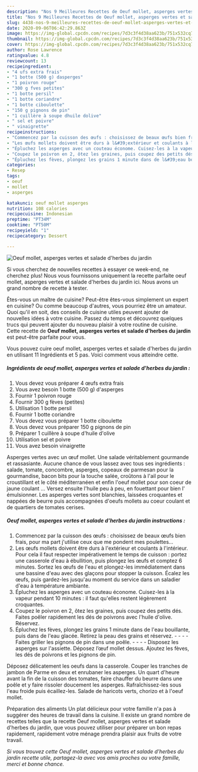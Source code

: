```yaml
---
description: "Nos 9 Meilleures Recettes de Oeuf mollet, asperges vertes et salade d&amp;#39;herbes du jardin"
title: "Nos 9 Meilleures Recettes de Oeuf mollet, asperges vertes et salade d&amp;#39;herbes du jardin"
slug: 4438-nos-9-meilleures-recettes-de-oeuf-mollet-asperges-vertes-et-salade-d-and-39-herbes-du-jardin
date: 2020-09-06T06:42:29.863Z
image: https://img-global.cpcdn.com/recipes/7d3c3f4d38aa623b/751x532cq70/oeuf-mollet-asperges-vertes-et-salade-dherbes-du-jardin-photo-principale-de-la-recette.jpg
thumbnail: https://img-global.cpcdn.com/recipes/7d3c3f4d38aa623b/751x532cq70/oeuf-mollet-asperges-vertes-et-salade-dherbes-du-jardin-photo-principale-de-la-recette.jpg
cover: https://img-global.cpcdn.com/recipes/7d3c3f4d38aa623b/751x532cq70/oeuf-mollet-asperges-vertes-et-salade-dherbes-du-jardin-photo-principale-de-la-recette.jpg
author: Rose Lawrence
ratingvalue: 4.8
reviewcount: 13
recipeingredient:
- "4 ufs extra frais"
- "1 botte (500 g) dasperges"
- "1 poivron rouge"
- "300 g fves petites"
- "1 botte persil"
- "1 botte coriandre"
- "1 botte ciboulette"
- "150 g pignons de pin"
- "1 cuillère à soupe dhuile dolive"
- " sel et poivre"
- " vinaigrette"
recipeinstructions:
- "Commencez par la cuisson des œufs : choisissez de beaux œufs bien frais, pour ma part j&#39;utilise ceux que me pondent mes poulettes..."
- "Les œufs mollets doivent être durs à l&#39;extérieur et coulants à l&#39;intérieur. Pour cela il faut respecter impérativement le temps de cuisson : portez une casserole d&#39;eau à ébullition, puis plongez les œufs et comptez 6 minutes. Sortez les œufs de l&#39;eau et plongez-les immédiatement dans une bassine d&#39;eau avec des glaçons pour stopper la cuisson. Écalez les œufs, puis gardez-les jusqu&#39;au moment du service dans un saladier d&#39;eau à température ambiante."
- "Épluchez les asperges avec un couteau économe. Cuisez-les à la vapeur pendant 10 minutes : il faut qu&#39;elles restent légèrement croquantes."
- "Coupez le poivron en 2, ôtez les graines, puis coupez des petits dés. Faites poêler rapidement les dés de poivrons avec l&#39;huile d&#39;olive. Réservez."
- "Épluchez les fèves, plongez les grains 1 minute dans de l&#39;eau bouillante, puis dans de l&#39;eau glacée. Retirez la peau des grains et réservez.     Faites griller les pignons de pin dans une poêle.     Disposez les asperges sur l&#39;assiette. Déposez l’œuf mollet dessus. Ajoutez les fèves, les dés de poivrons et les pignons de pin."
categories:
- Resep
tags:
- oeuf
- mollet
- asperges

katakunci: oeuf mollet asperges 
nutrition: 108 calories
recipecuisine: Indonesian
preptime: "PT34M"
cooktime: "PT50M"
recipeyield: "1"
recipecategory: Dessert

---
```



![Oeuf mollet, asperges vertes et salade d&#39;herbes du jardin](https://img-global.cpcdn.com/recipes/7d3c3f4d38aa623b/751x532cq70/oeuf-mollet-asperges-vertes-et-salade-dherbes-du-jardin-photo-principale-de-la-recette.jpg)

Si vous cherchez de nouvelles recettes à essayer ce week-end, ne cherchez plus! Nous vous fournissons uniquement la recette parfaite oeuf mollet, asperges vertes et salade d&#39;herbes du jardin ici. Nous avons un grand nombre de recette à tester.

Êtes-vous un maître de cuisine? Peut-être êtes-vous simplement un expert en cuisine? Ou comme beaucoup d'autres, vous pourriez être un amateur. Quoi qu'il en soit, des conseils de cuisine utiles peuvent ajouter de nouvelles idées à votre cuisine. Passez du temps et découvrez quelques trucs qui peuvent ajouter du nouveau plaisir à votre routine de cuisine. Cette recette de <strong> Oeuf mollet, asperges vertes et salade d&#39;herbes du jardin </strong> est peut-être parfaite pour vous.

<!--inarticleads1-->

Vous pouvez cuire oeuf mollet, asperges vertes et salade d&#39;herbes du jardin en utilisant 11 Ingrédients et 5 pas. Voici comment vous atteindre cette.

##### Ingrédients de oeuf mollet, asperges vertes et salade d&#39;herbes du jardin :

1. Vous devez vous préparer 4 œufs extra frais
1. Vous avez besoin 1 botte (500 g) d&#39;asperges
1. Fournir 1 poivron rouge
1. Fournir 300 g fèves (petites)
1. Utilisation 1 botte persil
1. Fournir 1 botte coriandre
1. Vous devez vous préparer 1 botte ciboulette
1. Vous devez vous préparer 150 g pignons de pin
1. Préparer 1 cuillère à soupe d&#39;huile d&#39;olive
1. Utilisation  sel et poivre
1. Vous avez besoin  vinaigrette


Asperges vertes avec un œuf mollet. Une salade véritablement gourmande et rassasiante. Aucune chance de vous lassez avec tous ses ingrédients : salade, tomate, concombre, asperges, copeaux de parmesan pour la gourmandise, bacon bits pour la touche salée, croûtons à l&#39;ail pour le croustillant et le côté méditerranéen et enfin l&#39;oeuf mollet pour son coeur de jaune coulant … Versez ensuite l&#39;huile peu à peu, en fouettant pour bien l&#39; émulsionner. Les asperges vertes sont blanchies, laissées croquantes et nappées de beurre puis accompagnées d&#39;oeufs mollets au coeur coulant et de quartiers de tomates cerises. 

<!--inarticleads2-->

##### Oeuf mollet, asperges vertes et salade d&#39;herbes du jardin instructions :

1. Commencez par la cuisson des œufs : choisissez de beaux œufs bien frais, pour ma part j&#39;utilise ceux que me pondent mes poulettes...
1. Les œufs mollets doivent être durs à l&#39;extérieur et coulants à l&#39;intérieur. Pour cela il faut respecter impérativement le temps de cuisson : portez une casserole d&#39;eau à ébullition, puis plongez les œufs et comptez 6 minutes. Sortez les œufs de l&#39;eau et plongez-les immédiatement dans une bassine d&#39;eau avec des glaçons pour stopper la cuisson. Écalez les œufs, puis gardez-les jusqu&#39;au moment du service dans un saladier d&#39;eau à température ambiante.
1. Épluchez les asperges avec un couteau économe. Cuisez-les à la vapeur pendant 10 minutes : il faut qu&#39;elles restent légèrement croquantes.
1. Coupez le poivron en 2, ôtez les graines, puis coupez des petits dés. Faites poêler rapidement les dés de poivrons avec l&#39;huile d&#39;olive. Réservez.
1. Épluchez les fèves, plongez les grains 1 minute dans de l&#39;eau bouillante, puis dans de l&#39;eau glacée. Retirez la peau des grains et réservez. -  -   -  - Faites griller les pignons de pin dans une poêle. -  -   -  - Disposez les asperges sur l&#39;assiette. Déposez l’œuf mollet dessus. Ajoutez les fèves, les dés de poivrons et les pignons de pin.


Déposez délicatement les oeufs dans la casserole. Couper les tranches de jambon de Parme en deux et enrubaner les asperges. Un quart d&#39;heure avant la fin de la cuisson des tomates, faire chauffer du beurre dans une poêle et y faire rissoler doucement les asperges. Rafraîchissez-les sous l&#39;eau froide puis écaillez-les. Salade de haricots verts, chorizo et à l&#39;oeuf mollet. 

<!--inarticleads1-->

<p>
Préparation des aliments Un plat délicieux pour votre famille n'a pas à suggérer des heures de travail dans la cuisine. Il existe un grand nombre de recettes telles que la recette Oeuf mollet, asperges vertes et salade d&#39;herbes du jardin, que vous pouvez utiliser pour préparer un bon repas rapidement, rapidement votre ménage prendra plaisir aux fruits de votre travail.
</p>

<p>
<i>Si vous trouvez cette Oeuf mollet, asperges vertes et salade d&#39;herbes du jardin recette utile, partagez-la avec vos amis proches ou votre famille, merci et bonne chance.</i>
</p>
